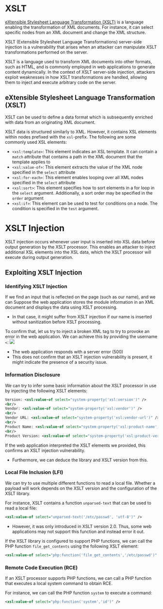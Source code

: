 # XSLT
[eXtensible Stylesheet Language Transformation (XSLT)](https://www.w3.org/TR/xslt-30/) is a language enabling the transformation of XML documents. For instance, it can select specific nodes from an XML document and change the XML structure.

XSLT (Extensible Stylesheet Language Transformations) server-side injection is a vulnerability that arises when an attacker can manipulate XSLT transformations performed on the server. 

XSLT is a language used to transform XML documents into other formats, such as HTML, and is commonly employed in web applications to generate content dynamically. In the context of XSLT server-side injection, attackers exploit weaknesses in how XSLT transformations are handled, allowing them to inject and execute arbitrary code on the server.
## eXtensible Stylesheet Language Transformation (XSLT)
XSLT can be used to define a data format which is subsequently enriched with data from an originating XML document.

XSLT data is structured similarly to XML. However, it contains XSL elements within nodes prefixed with the `xsl`-prefix. The following are some commonly used XSL elements:

- `<xsl:template>`: This element indicates an XSL template. It can contain a `match` attribute that contains a path in the XML document that the template applies to
- `<xsl:value-of>`: This element extracts the value of the XML node specified in the `select` attribute
- `<xsl:for-each>`: This element enables looping over all XML nodes specified in the `select` attribute
- `<xsl:sort>`: This element specifies how to sort elements in a for loop in the `select` argument. Additionally, a sort order may be specified in the `order` argument
- `<xsl:if>`: This element can be used to test for conditions on a node. The condition is specified in the `test` argument.
# XSLT Injection
XSLT injection occurs whenever user input is inserted into XSL data before output generation by the XSLT processor. This enables an attacker to inject additional XSL elements into the XSL data, which the XSLT processor will execute during output generation.
## Exploiting XSLT Injection
### Identifying XSLT Injection
If we find an input that is reflected on the page (such as our name), and we can Suppose the web application stores the module information in an XML document and displays the data using XSLT processing.
- In that case, it might suffer from XSLT injection if our name is inserted without sanitization before XSLT processing.

To confirm that, let us try to inject a broken XML tag to try to provoke an error in the web application. We can achieve this by providing the username `<`:
![](https://academy.hackthebox.com/storage/modules/145/xslt/xslt_exploitation_3.png)
- The web application responds with a server error (500)
- This does not confirm that an XSLT injection vulnerability is present, it might indicate the presence of a security issue.
### Information Disclosure
We can try to infer some basic information about the XSLT processor in use by injecting the following XSLT elements:
```xml
Version: <xsl:value-of select="system-property('xsl:version')" />
<br/>
Vendor: <xsl:value-of select="system-property('xsl:vendor')" />
<br/>
Vendor URL: <xsl:value-of select="system-property('xsl:vendor-url')" />
<br/>
Product Name: <xsl:value-of select="system-property('xsl:product-name')" />
<br/>
Product Version: <xsl:value-of select="system-property('xsl:product-version')" />
```

If the web application interpreted the XSLT elements we provided, this confirms an XSLT injection vulnerability.
- Furthermore, we can deduce the library and XSLT version from this.
### Local File Inclusion (LFI)
We can try to use multiple different functions to read a local file. Whether a payload will work depends on the XSLT version and the configuration of the XSLT library.

For instance, XSLT contains a function `unparsed-text` that can be used to read a local file:
```xml
<xsl:value-of select="unparsed-text('/etc/passwd', 'utf-8')" />
```
- However, it was only introduced in XSLT version 2.0. Thus, some web applications may not support this function and instead error it out.

If the XSLT library is configured to support PHP functions, we can call the PHP function `file_get_contents` using the following XSLT element:
```xml
<xsl:value-of select="php:function('file_get_contents','/etc/passwd')" />
```
### Remote Code Execution (RCE)
If an XSLT processor supports PHP functions, we can call a PHP function that executes a local system command to obtain RCE. 

For instance, we can call the PHP function `system` to execute a command:
```xml
<xsl:value-of select="php:function('system','id')" />
```
